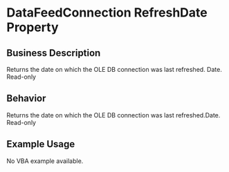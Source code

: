 # DataFeedConnection RefreshDate Property

## Business Description
Returns the date on which the OLE DB connection was last refreshed. Date. Read-only

## Behavior
Returns the date on which the OLE DB connection was last refreshed.Date. Read-only

## Example Usage
No VBA example available.